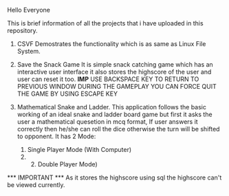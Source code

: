 Hello Everyone

This is brief information of all the projects that i have uploaded in this repository.

1. CSVF
   Demostrates the functionality which is as same as Linux File System.

2. Save the Snack Game
   It is simple snack catching game which has an interactive user interface
   it also stores the highscore of the user and user can reset it too.
   **IMP**
   USE BACKSPACE KEY TO RETURN TO PREVIOUS WINDOW
   DURING THE GAMEPLAY YOU CAN FORCE QUIT THE GAME BY USING ESCAPE KEY

3. Mathematical Snake and Ladder.
   This application follows the basic working of an ideal snake and ladder board game
   but first it asks the user a mathematical quesetion in mcq format,
   If user answers it correctly then he/she can roll the dice otherwise the turn
   will be shifted to opponent.
   It has 2 Mode:
   1. Single Player Mode (With Computer)
   2. 2. Double Player Mode)

  *** IMPORTANT ***
  As it stores the highscore using sql the highscore can't be viewed currently.

